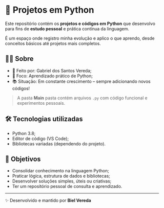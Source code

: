 # 🐍 Projetos em Python

Este repositório contém os **projetos e códigos em Python** que desenvolvo para fins de **estudo pessoal** e prática contínua da linguagem.

É um espaço onde registro minha evolução e aplico o que aprendo, desde conceitos básicos até projetos mais completos.

## 🧑‍💻 Sobre

- 📌 Feito por: Gabriel dos Santos Vereda;
- 🚀 Foco: Aprendizado prático de Python;
- 📚 Situação: Em constante crescimento – sempre adicionando novos códigos!
  

> A pasta **Main** pasta contém arquivos `.py` com código funcional e experimentos pessoais.

## 🛠️ Tecnologias utilizadas

- Python 3.8;
- Editor de código (VS Code);
- Bibliotecas variadas (dependendo do projeto).

## 🎯 Objetivos

- Consolidar conhecimento na linguagem Python;
- Praticar lógica, estrutura de dados e bibliotecas;
- Desenvolver soluções simples, úteis ou criativas;
- Ter um repositório pessoal de consulta e aprendizado.
  
---

✨ Desenvolvido e mantido por **Biel Vereda**
